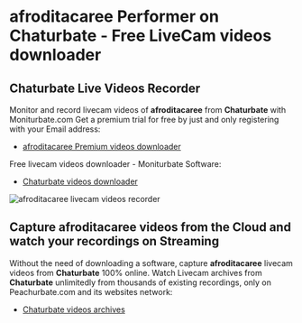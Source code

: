# afroditacaree Performer on Chaturbate - Free LiveCam videos downloader

## Chaturbate Live Videos Recorder

Monitor and record livecam videos of **afroditacaree** from **Chaturbate** with Moniturbate.com
Get a premium trial for free by just and only registering with your Email address:
* [afroditacaree Premium videos downloader](https://moniturbate.com/request-demo-licence-key.html)

Free livecam videos downloader - Moniturbate Software:
* [Chaturbate videos downloader](https://moniturbate.com/moniturbate-download-software.html)

![afroditacaree livecam videos recorder](https://peachurnet.com/templates/moniturbate-software.png)


## Capture afroditacaree videos from the Cloud and watch your recordings on Streaming

Without the need of downloading a software, capture **afroditacaree** livecam videos from **Chaturbate** 100% online.
Watch Livecam archives from **Chaturbate** unlimitedly from thousands of existing recordings, only on Peachurbate.com and its websites network:
* [Chaturbate videos archives](https://peachurnet.com/)
